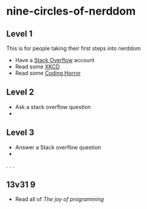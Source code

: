 # nine-circles-of-nerddom

## Level 1
This is for people taking their first steps into nerddom

* Have a [Stack Overflow](http://stackoverflow.com/) account
* Read some [XKCD](http://xkcd.com/)
* Read some [Coding Horror](http://blog.codinghorror.com/)

## Level 2

* Ask a stack overflow question
* 

## Level 3

* Answer a Stack overflow question
* 

.
.
.

## 13v31 9

* Read all of _The joy of programming_
